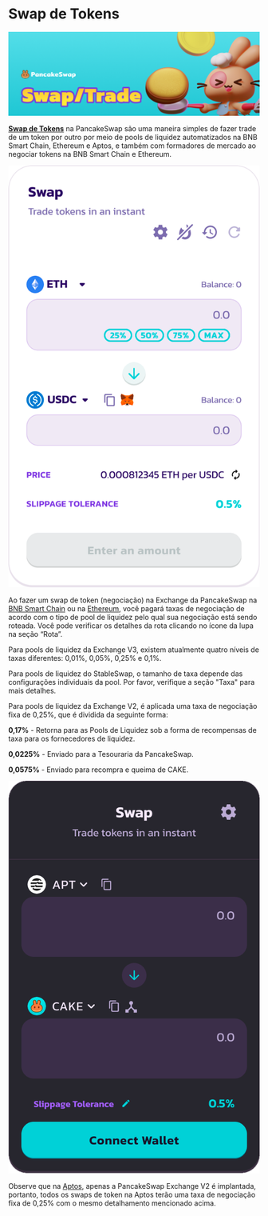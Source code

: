# Swap de Tokens

![](../../.gitbook/assets/swap-trade-header.png)

[**Swap de Tokens**](https://exchange.pancakeswap.finance/#/swap) na PancakeSwap são uma maneira simples de fazer trade de um token por outro por meio de pools de liquidez automatizados na BNB Smart Chain, Ethereum e Aptos, e também com formadores de mercado ao negociar tokens na BNB Smart Chain e Ethereum.

![](<../../.gitbook/assets/image (1).png>)

Ao fazer um swap de token (negociação) na Exchange da PancakeSwap na [BNB Smart Chain](https://pancakeswap.finance/swap?chain=bsc) ou na [Ethereum](https://pancakeswap.finance/swap?chain=eth), você pagará taxas de negociação de acordo com o tipo de pool de liquidez pelo qual sua negociação está sendo roteada. Você pode verificar os detalhes da rota clicando no ícone da lupa na seção “Rota”.

Para pools de liquidez da Exchange V3, existem atualmente quatro níveis de taxas diferentes: 0,01%, 0,05%, 0,25% e 0,1%.

Para pools de liquidez do StableSwap, o tamanho de taxa depende das configurações individuais da pool. Por favor, verifique a seção "Taxa" para mais detalhes.&#x20;

Para pools de liquidez da Exchange V2, é aplicada uma taxa de negociação fixa de 0,25%, que é dividida da seguinte forma:

**0,17%** - Retorna para as Pools de Liquidez sob a forma de recompensas de taxa para os fornecedores de liquidez.&#x20;

**0,0225%** - Enviado para a Tesouraria da PancakeSwap.&#x20;

**0,0575%** - Enviado para recompra e queima de CAKE.

![](<../../.gitbook/assets/image (18).png>)

Observe que na [Aptos](https://aptos.pancakeswap.finance/swap), apenas a PancakeSwap Exchange V2 é implantada, portanto, todos os swaps de token na Aptos terão uma taxa de negociação fixa de 0,25% com o mesmo detalhamento mencionado acima.
